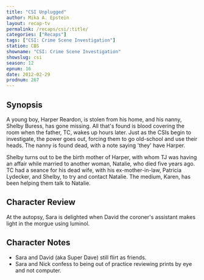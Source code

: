 ```yaml
---
title: "CSI Unplugged"
author: Mika A. Epstein
layout: recap-tv
permalink: /recaps/csi/:title/
categories: ["Recaps"]
tags: ["CSI: Crime Scene Investigation"]
station: CBS
showname: "CSI: Crime Scene Investigation"
showslug: csi
season: 12  
epnum: 16  
date: 2012-02-29
prodnum: 267  
---
```


## Synopsis

A young boy, Harper Reardon, is stolen from his home, and his nanny, Shelby Buress, has gone missing. All that's found is blood covering the room when the father, TC, wakes up hours later. Just as the CSIs begin to investigate, the power goes out, forcing them to go old-school and use their heads. The nanny is found dead, with a note saying 'they' have Harper.

Shelby turns out to be the birth mother of Harper, with whom TJ was having an affair while married to another woman, Natalie, who died five years ago. TC had a seance for his dead wife, with his ex-mother-in-law, Patricia Lydecker, and Shelby, to try and contact Natalie. The medium, Karen, has been helping them talk to Natalie.

## Character Review

At the autopsy, Sara is delighted when David the coroner's assistant makes light in the morgue using luminol.

## Character Notes

* Sara and David (aka Super Dave) still flirt as friends.  
* Sara and Nick confess to being out of practice reviewing prints by eye and not computer.
